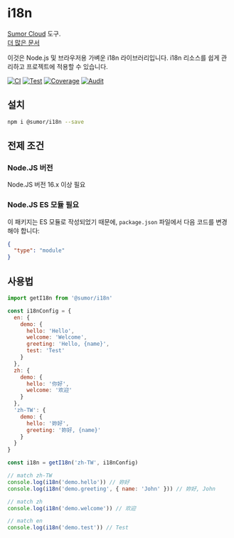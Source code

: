 # i18n

[Sumor Cloud](https://sumor.cloud) 도구.  
[더 많은 문서](https://sumor.cloud/i18n)

이것은 Node.js 및 브라우저용 가벼운 i18n 라이브러리입니다.
i18n 리소스를 쉽게 관리하고
프로젝트에 적용할 수 있습니다.

[![CI](https://github.com/sumor-cloud/i18n/actions/workflows/ci.yml/badge.svg)](https://github.com/sumor-cloud/i18n/actions/workflows/ci.yml)
[![Test](https://github.com/sumor-cloud/i18n/actions/workflows/ut.yml/badge.svg)](https://github.com/sumor-cloud/i18n/actions/workflows/ut.yml)
[![Coverage](https://github.com/sumor-cloud/i18n/actions/workflows/coverage.yml/badge.svg)](https://github.com/sumor-cloud/i18n/actions/workflows/coverage.yml)
[![Audit](https://github.com/sumor-cloud/i18n/actions/workflows/audit.yml/badge.svg)](https://github.com/sumor-cloud/i18n/actions/workflows/audit.yml)

## 설치

```bash
npm i @sumor/i18n --save
```

## 전제 조건

### Node.JS 버전

Node.JS 버전 16.x 이상 필요

### Node.JS ES 모듈 필요

이 패키지는 ES 모듈로 작성되었기 때문에,
`package.json` 파일에서 다음 코드를 변경해야 합니다:

```json
{
  "type": "module"
}
```

## 사용법

```javascript
import getI18n from '@sumor/i18n'

const i18nConfig = {
  en: {
    demo: {
      hello: 'Hello',
      welcome: 'Welcome',
      greeting: 'Hello, {name}',
      test: 'Test'
    }
  },
  zh: {
    demo: {
      hello: '你好',
      welcome: '欢迎'
    }
  },
  'zh-TW': {
    demo: {
      hello: '妳好',
      greeting: '妳好, {name}'
    }
  }
}

const i18n = getI18n('zh-TW', i18nConfig)

// match zh-TW
console.log(i18n('demo.hello')) // 妳好
console.log(i18n('demo.greeting', { name: 'John' })) // 妳好, John

// match zh
console.log(i18n('demo.welcome')) // 欢迎

// match en
console.log(i18n('demo.test')) // Test
```
